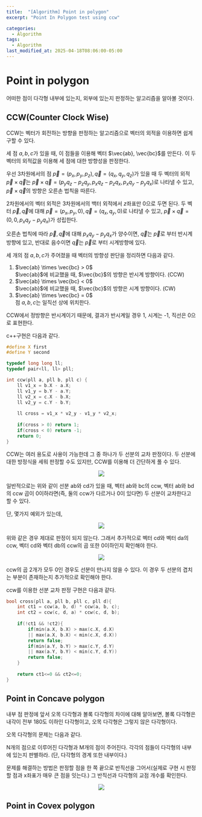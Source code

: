 ```yaml
---
title:  "[Algorithm] Point in polygon"
excerpt: "Point In Polygon test using ccw"

categories:
  - Algorithm
tags:
  - Algorithm
last_modified_at: 2025-04-18T08:06:00-05:00
---
```


# Point in polygon

어떠한 점이 다각형 내부에 있는지, 외부에 있는지 판정하는 알고리즘을 알아볼 것이다. 

## CCW(Counter Clock Wise)

CCW는 벡터가 회전하는 방향을 판정하는 알고리즘으로 벡터의 외적을 이용하면 쉽게 구할 수 있다. 

세 점 $a, b, c$가 있을 때, 이 점들을 이용해 벡터 $\vec{ab}, \vec{bc}$를 만든다. 이 두 벡터의 외적값을 이용해 세 점에 대한 방향성을 판정한다. 

우선 3차원에서의 점 $\vec{p} = (p_x, p_y, p_z), \vec{q} = (q_x, q_y, q_z)$가 있을 때 두 벡터의 외적 $\vec{p} \times \vec{q}$는 $\vec{p} \times \vec{q} = (p_yq_z - p_zq_y, p_xq_z - p_zq_x, p_xq_y - p_yq_x)$로 나타낼 수 있고, $\vec{p} \times \vec{q}$의 방향은 오른손 법칙을 따른다. 

2차원에서의 벡터 외적은 3차원에서의 백터 외적에서 $z$좌표만 0으로 두면 된다. 두 벡터 $\vec{p}, \vec{q}$에 대해 $\vec{p} = (p_x, p_y, 0), \vec{q} = (q_x, q_y, 0)$로 나타낼 수 있고, $\vec{p} \times \vec{q} = (0, 0, p_xq_y - p_yq_x)$가 성립한다. 

오른손 법칙에 따라 $\vec{p}, \vec{q}$에 대해 $p_xq_y - p_yq_x$가 양수이면, $\vec{q}$는 $\vec{p}$로 부터 반시계 방향에 있고, 반대로 음수이면 $\vec{q}$는 $\vec{p}$로 부터 시계방향에 있다. 

세 개의 점 $a, b, c$가 주어졌을 때 벡터의 방향성 판단을 정리하면 다음과 같다. 

1. $\vec{ab} \times \vec{bc} > 0$  
$\vec{ab}$에 비교했을 때, $\vec{bc}$의 방향은 반시계 방향이다. (CCW)
2. $\vec{ab} \times \vec{bc} < 0$  
$\vec{ab}$에 비교했을 때, $\vec{bc}$의 방향은 시계 방향이다. (CW)
3. $\vec{ab} \times \vec{bc} = 0$  
점 $a, b, c$는 일직선 상에 위치한다.

CCW에서 정방향은 반시계이기 때문에, 결과가 반시계일 경우 1, 시계는 -1, 직선은 0으로 표현한다. 

c++구현은 다음과 같다. 

```cpp
#define X first
#define Y second

typedef long long ll;
typedef pair<ll, ll> pll;

int ccw(pll a, pll b, pll c) {
    ll v1_x = b.X - a.X;
    ll v1_y = b.Y - a.Y;
    ll v2_x = c.X - b.X;
    ll v2_y = c.Y - b.Y;
    
    ll cross = v1_x * v2_y - v1_y * v2_x;
    
    if(cross > 0) return 1;
    if(cross < 0) return -1;
    return 0; 
}
```

CCW는 여러 용도로 사용이 가능한데 그 중 하나가 두 선분의 교차 판정이다. 두 선분에 대한 방정식을 세워 판정할 수도 있지만, CCW를 이용해 더 간단하게 풀 수 있다. 

<p align="center"><img src="https://github.com/user-attachments/assets/a221bec0-8a88-4801-b23b-71ab02547482" height="" width=""></p>

일반적으로는 위와 같이 선분 ab와 cd가 있을 때, 벡터 ab와 bc의 ccw, 벡터 ab와 bd의 ccw 곱이 0이하라면(즉, 둘의 ccw가 다르거나 0이 있다면) 두 선분이 교차한다고 할 수 있다. 

단, 몇가지 예외가 있는데, 

<p align="center"><img src="https://github.com/user-attachments/assets/b22bbcd6-b744-4bff-ac18-21889e7d78b7" height="" width=""></p>

위와 같은 경우 제대로 판정이 되지 않는다. 그래서 추가적으로 벡터 cd와 벡터 da의 ccw, 벡터 cd와 벡터 db의 ccw의 곱 또한 0이하인지 확인해야 한다. 

<p align="center"><img src="https://github.com/user-attachments/assets/deaa2d9b-07f1-4fdd-a8fc-fd38b358e38f" height="" width=""></p>

ccw의 곱 2개가 모두 0인 경우도 선분이 만나지 않을 수 있다. 이 경우 두 선분의 겹치는 부분이 존재하는지 추가적으로 확인해야 한다. 

ccw를 이용한 선분 교차 판정 구현은 다음과 같다. 

```cpp
bool cross(pll a, pll b, pll c, pll d){
    int ct1 = ccw(a, b, d) * ccw(a, b, c);
    int ct2 = ccw(c, d, a) * ccw(c, d, b);
    
    if(!ct1 && !ct2){
        if(min(a.X, b.X) > max(c.X, d.X)
        || max(a.X, b.X) < min(c.X, d.X))
        return false;
        if(min(a.Y, b.Y) > max(c.Y, d.Y)
        || max(a.Y, b.Y) < min(c.Y, d.Y))
        return false;
    }
    
    return ct1<=0 && ct2<=0;
}
```

## Point in Concave polygon

내부 점 판정에 앞서 오목 다각형과 볼록 다각형의 차이에 대해 알아보면, 볼록 다각형은 내각이 전부 180도 이하인 다각형이고, 오목 다각형은 그렇지 않은 다각형이다. 

오목 다각형의 문제는 다음과 같다. 

N개의 점으로 이루어진 다각형과 M개의 점이 주어진다. 각각의 점들이 다각형의 내부에 있는지 판별하라. (단, 다각형의 경계 또한 내부이다.)

문제를 해결하는 방법은 판정할 점을 한 쪽 끝으로 반직선을 그어서(실제로 구현 시 판정할 점과 x좌표가 매우 큰 점을 잇는다.) 그 반직선과 다각형의 교점 개수를 확인한다. 

<p align="center"><img src="https://github.com/user-attachments/assets/ef94b9b9-3624-46e8-ae57-95db320d93f7" height="" width=""></p>








## Point in Covex polygon
